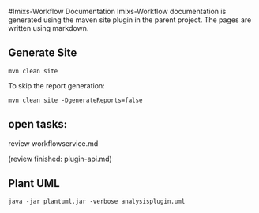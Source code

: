 #Imixs-Workflow Documentation
Imixs-Workflow documentation is generated using the maven site plugin in the parent project.
The pages are written using markdown. 

## Generate Site

    mvn clean site 


To skip the report generation:

    mvn clean site -DgenerateReports=false



## open tasks:

review workflowservice.md



(review finished: plugin-api.md)



## Plant UML

    java -jar plantuml.jar -verbose analysisplugin.uml